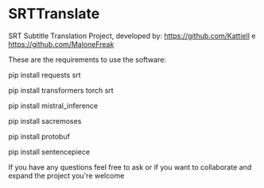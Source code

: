 # SRTTranslate
SRT Subtitle Translation Project, developed by: https://github.com/Kattiell e https://github.com/MaloneFreak

These are the requirements to use the software:
<p>
pip install requests srt
	</p>
	<p>
pip install transformers torch srt
	</p>
	<p>
pip install mistral_inference
  </p>
  <p>
pip install sacremoses
  </p>
  <p>
pip install protobuf
  </p>
  <p>
pip install sentencepiece
 </p>
If you have any questions feel free to ask or if you want to collaborate and expand the project you're welcome

